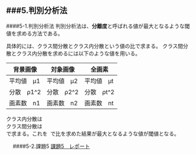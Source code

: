 ###5.判別分析法
---------------------------------------------------------------
####5-1.判別分析法
判別分析法は、**分離度**と呼ばれる値が最大となるような閾値を求める方法である。

具体的には、クラス間分散とクラス内分散という値の比で求まる。
クラス間分散とクラス内分散を求めるには以下のような値を用いる。

|  背景画像  |  対象画像  |   全画素   |
|------------|------------|------------|
| 平均値　μ1 | 平均値　μ2 | 平均値　μt |
| 分散　ρ1^2   | 分散　ρ2^2   | 分散　ρt^2   |
| 画素数　n1 | 画素数　n2 | 画素数　nt |


クラス内分散は  
	<img src="" alt="">  
クラス間分散は  
	<img src="" alt="">  
で求まる。これを
	<img src="" alt="">
で比を求めた結果が最大となるような値が閾値となる。

　
####5-2.課題5
[課題5　レポート](./Report/report5.md)


